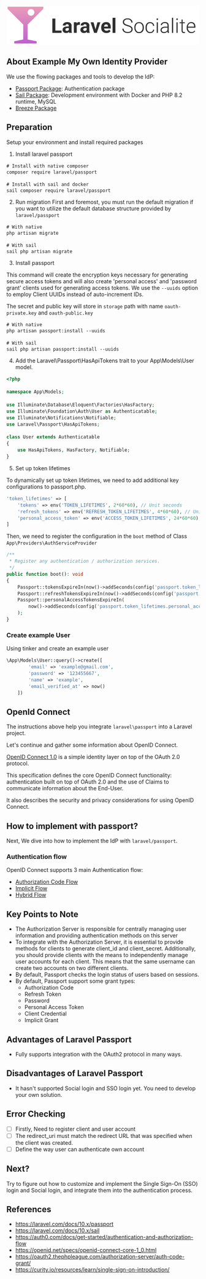 <p align="center"><img src="https://raw.githubusercontent.com/laravel/socialite/116b2330e0d37a9f10374084e7d83fbbddea1e9a/art/logo.svg" alt="Logo Laravel Socialite"></p>

## About Example My Own Identity Provider

We use the flowing packages and tools to develop the IdP:

- [Passport Package](https://laravel.com/docs/10.x/passport): Authentication package
- [Sail Package](https://laravel.com/docs/10.x/sail): Development environment with Docker and PHP 8.2 runtime, MySQL
- [Breeze Package](https://github.com/laravel/breeze)

## Preparation

Setup your environment and install required packages

1. Install laravel passport

```shell
# Install with native composer
composer require laravel/passport

# Install with sail and docker
sail composer require laravel/passport
```

2. Run migration
   First and foremost, you must run the default migration if you want to utilize the default database structure provided
   by `laravel/passport`

```shell
# With native
php artisan migrate

# With sail
sail php artisan migrate
```

3. Install passport

This command will create the encryption keys necessary for generating secure access tokens and will also create
'personal access' and 'password grant' clients used for generating access tokens.
We use the `--uuids` option to employ Client UUIDs instead of auto-increment IDs.

The secret and public key will store in `storage` path with name `oauth-private.key` and `oauth-public.key`

```shell
# With native
php artisan passport:install --uuids

# With sail
sail php artisan passport:install --uuids
```

4. Add the Laravel\Passport\HasApiTokens trait to your App\Models\User model.

```php
<?php
 
namespace App\Models;
 
use Illuminate\Database\Eloquent\Factories\HasFactory;
use Illuminate\Foundation\Auth\User as Authenticatable;
use Illuminate\Notifications\Notifiable;
use Laravel\Passport\HasApiTokens;
 
class User extends Authenticatable
{
    use HasApiTokens, HasFactory, Notifiable;
}
```

5. Set up token lifetimes

To dynamically set up token lifetimes, we need to add additional key configurations to passport.php.

```php
'token_lifetimes' => [
    'tokens' => env('TOKEN_LIFETIMES', 2*60*60), // Unit seconds
    'refresh_tokens' => env('REFRESH_TOKEN_LIFETIMES', 4*60*60), // Unit seconds
    'personal_access_token' => env('ACCESS_TOKEN_LIFETIMES', 24*60*60), // Unit seconds
]
```

Then, we need to register the configuration in the `boot` method of Class `App\Providers\AuthServiceProvider`

```php
/**
 * Register any authentication / authorization services.
 */
public function boot(): void
{
    Passport::tokensExpireIn(now()->addSeconds(config('passport.token_lifetimes.tokens')));
    Passport::refreshTokensExpireIn(now()->addSeconds(config('passport.token_lifetimes.refresh_tokens')));
    Passport::personalAccessTokensExpireIn(
        now()->addSeconds(config('passport.token_lifetimes.personal_access_token'))
    );
}
```

### Create example User

Using tinker and create an example user

```php
\App\Models\User::query()->create([
        'email' => 'example@gmail.com',
        'password' => '123455667',
        'name' => 'example',
        'email_verified_at' => now()
    ])
```

## OpenId Connect

The instructions above help you integrate `laravel\passport` into a Laravel project.

Let's continue and gather some information about OpenID Connect.

[OpenID Connect 1.0](https://openid.net/specs/openid-connect-core-1_0.html)
is a simple identity layer on top of the OAuth 2.0 protocol.

This specification defines the core OpenID Connect functionality: authentication built on top of OAuth 2.0 and the use
of Claims to communicate information about the End-User.

It also describes the security and privacy considerations for using OpenID Connect.

## How to implement with passport?

Next, We dive into how to implement the IdP with `laravel/passport`.

### Authentication flow

OpenID Connect supports 3 main Authentication flow:

- [Authorization Code Flow](./docs/AUTHORIZATION-FLOW.MD)
- [Implicit Flow](./docs/IMPLICIT-FLOW.MD)
- [Hybrid Flow](./docs/HYBRID-FLOW.MD)

## Key Points to Note
- The Authorization Server is responsible for centrally managing user information and providing authentication methods
  on this server
- To integrate with the Authorization Server, it is essential to provide methods for clients to generate client_id and
  client_secret. Additionally, you should provide clients with the means to independently manage user accounts for each
  client. This means that the same username can create two accounts on two different clients.
- By default, Passport checks the login status of users based on sessions.
- By default, Passport support some grant types: 
  - Authorization Code 
  - Refresh Token 
  - Password 
  - Personal Access Token 
  - Client Credential 
  - Implicit Grant

## Advantages of Laravel Passport
- Fully supports integration with the OAuth2 protocol in many ways.

## Disadvantages of Laravel Passport
- It hasn't supported Social login and SSO login yet. You need to develop your own solution.

## Error Checking
- [ ] Firstly, Need to register client and user account
- [ ] The redirect_uri must match the redirect URL that was specified when the client was created.
- [ ] Define the way user can authenticate own account

## Next?
Try to figure out how to customize and implement the Single Sign-On (SSO) login and Social login, and integrate them into the authentication process. 

## References

- https://laravel.com/docs/10.x/passport
- https://laravel.com/docs/10.x/sail
- https://auth0.com/docs/get-started/authentication-and-authorization-flow
- https://openid.net/specs/openid-connect-core-1_0.html
- https://oauth2.thephpleague.com/authorization-server/auth-code-grant/
- https://curity.io/resources/learn/single-sign-on-introduction/
